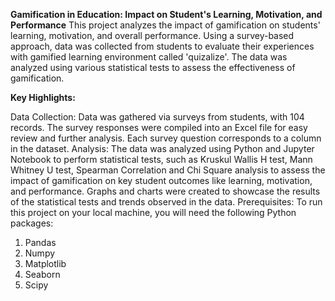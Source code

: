 **Gamification in Education: Impact on Student's Learning, Motivation, and Performance**
This project analyzes the impact of gamification on students' learning, motivation, and overall performance. Using a survey-based approach, data was collected from students to evaluate their experiences with gamified learning environment called 'quizalize'. The data was analyzed using various statistical tests to assess the effectiveness of gamification.

**Key Highlights:**

Data Collection: Data was gathered via surveys from students, with 104 records. The survey responses were compiled into an Excel file for easy review and further analysis. Each survey question corresponds to a column in the dataset.
Analysis: The data was analyzed using Python and Jupyter Notebook to perform statistical tests, such as Kruskul Wallis H test, Mann Whitney U test, Spearman Correlation and Chi Square analysis to assess the impact of gamification on key student outcomes like learning, motivation, and performance. Graphs and charts were created to showcase the results of the statistical tests and trends observed in the data.
Prerequisites:
To run this project on your local machine, you will need the following Python packages:
1. Pandas
2. Numpy
3. Matplotlib
4. Seaborn
5. Scipy


